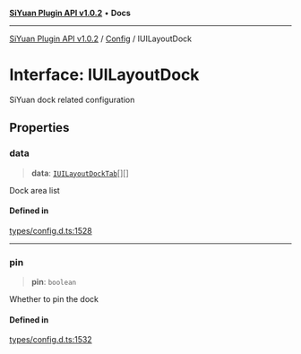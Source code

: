 [**SiYuan Plugin API v1.0.2**](../../../README.md) • **Docs**

---

[SiYuan Plugin API v1.0.2](../../../README.md) / [Config](../README.md) / IUILayoutDock

# Interface: IUILayoutDock

SiYuan dock related configuration

## Properties

### data

> **data**: [`IUILayoutDockTab`](IUILayoutDockTab.md)[][]

Dock area list

#### Defined in

[types/config.d.ts:1528](https://github.com/siyuan-note/petal/tree/main/types/config.d.ts#L1528)

---

### pin

> **pin**: `boolean`

Whether to pin the dock

#### Defined in

[types/config.d.ts:1532](https://github.com/siyuan-note/petal/tree/main/types/config.d.ts#L1532)

